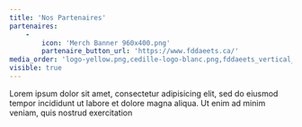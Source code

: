 ```yaml
---
title: 'Nos Partenaires'
partenaires:
    -
        icon: 'Merch Banner 960x400.png'
        partenaire_button_url: 'https://www.fddaeets.ca/'
media_order: 'logo-yellow.png,cedille-logo-blanc.png,fddaeets_vertical_color copie.jpg,Merch Banner 960x400.png'
visible: true
---
```


Lorem ipsum dolor sit amet, consectetur adipisicing elit, sed do eiusmod tempor incididunt ut labore et
dolore magna aliqua. Ut enim ad minim veniam, quis nostrud exercitation
